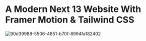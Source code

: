 # A Modern Next 13 Website With Framer Motion & Tailwind CSS


![90d39988-5506-4851-b70f-8994fa182402](https://github.com/uzair-shafi/NEXTJS-Metaverse-page/assets/106249514/9c392f90-47c6-4220-901c-5e550455eeaf)
